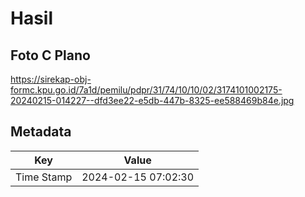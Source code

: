 # Hasil

## Foto C Plano

https://sirekap-obj-formc.kpu.go.id/7a1d/pemilu/pdpr/31/74/10/10/02/3174101002175-20240215-014227--dfd3ee22-e5db-447b-8325-ee588469b84e.jpg


## Metadata

| Key        | Value               |
| ---------- | ------------------- |
| Time Stamp | 2024-02-15 07:02:30 |



